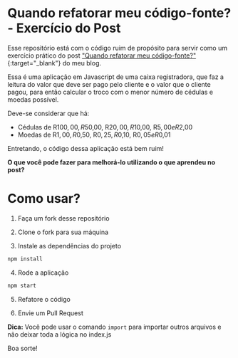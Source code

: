 # Quando refatorar meu código-fonte? - Exercício do Post

Esse repositório está com o código ruim de propósito para servir como um exercício prático do post
["Quando refatorar meu código-fonte?"](https://alvarengathomas.github.io/quando-refatorar-meu-codigo-fonte){:target="_blank"} do meu blog.

Essa é uma aplicação em Javascript de uma caixa registradora, que faz a leitura do valor que deve ser pago pelo cliente
e o valor que o cliente pagou, para então calcular o troco com o menor número de cédulas e moedas possível.

Deve-se considerar que há:

* Cédulas de R$100,00, R$50,00, R$20,00, R$10,00, R$5,00 e R$2,00
* Moedas de R$1,00, R$0,50, R$0,25, R$0,10, R$0,05 e R$0,01

Entretando, o código dessa aplicação está bem ruim!

**O que você pode fazer para melhorá-lo utilizando o que aprendeu no post?**

# Como usar?

1. Faça um fork desse repositório

2. Clone o fork para sua máquina

3. Instale as dependências do projeto
```javascript
npm install
```
4. Rode a aplicação
```javascript
npm start
```
5. Refatore o código

6. Envie um Pull Request 

**Dica:** Você pode usar o comando ```import``` para importar outros arquivos e não deixar toda a lógica no index.js

Boa sorte!